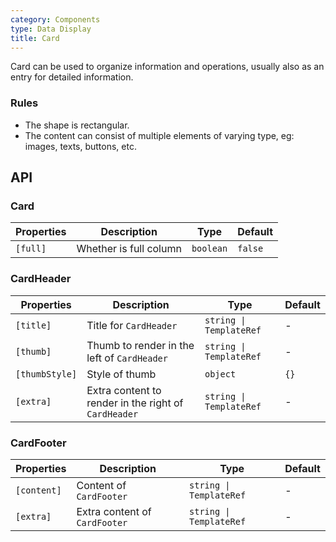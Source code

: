 ```yaml
---
category: Components
type: Data Display
title: Card
---
```


Card can be used to organize information and operations, usually also as an entry for detailed information.

### Rules
- The shape is rectangular.
- The content can consist of multiple elements of varying type, eg: images, texts, buttons, etc.

## API

### Card

| Properties | Description | Type | Default |
|-----------|------------|------|--------|
| `[full]` | Whether is full column | `boolean` | `false` |

### CardHeader

| Properties | Description | Type | Default |
|-----------|------------|------|--------|
| `[title]` | Title for `CardHeader` | `string \| TemplateRef` | - |
| `[thumb]` | Thumb to render in the left of  `CardHeader` | `string \| TemplateRef` | - |
| `[thumbStyle]` | Style of thumb | `object` | `{}` |
| `[extra]` | Extra content to render in the right of `CardHeader` | `string \| TemplateRef` | - |

### CardFooter

| Properties | Description | Type | Default |
|-----------|------------|------|--------|
| `[content]` | Content of `CardFooter` | `string \| TemplateRef` | - |
| `[extra]` | Extra content of `CardFooter` | `string \| TemplateRef` | - |